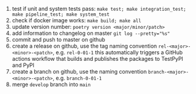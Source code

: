 1. test if unit and system tests pass: `make test; make integration_test; make pipeline_test; make system_test`
2. check if docker image works: `make build; make all`
3. update version number: `poetry version <major/minor/patch>`
4. add information to changelog on master `git log --pretty="%s"`
5. commit and push to master on github
6. create a release on github, use the tag naming convention `rel-<major>-<minor>-<patch>`, e.g. `rel-0-01-1`
   this automatically triggers a GitHub actions workflow that builds and publishes the packages to TestPyPI and PyPI
7. create a branch on github, use the naming convention `branch-<major>-<minor>-<patch>`, e.g. `branch-0-01-1`
8. merge `develop` branch into `main`
